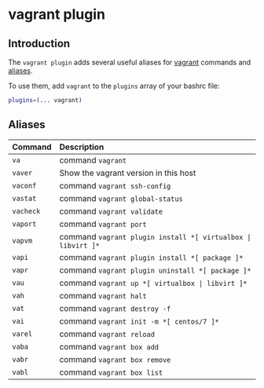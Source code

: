 # vagrant plugin

## Introduction

The `vagrant plugin` adds several useful aliases for [vagrant](https://www.vagrantup.com/downloads) commands and [aliases](#aliases).

To use them, add `vagrant` to the `plugins` array of your bashrc file:

```bash
plugins=(... vagrant)
```

## Aliases

| Command            | Description                                                  |
|:-------------------|:-------------------------------------------------------------|
| `va`               | command `vagrant`                                            |
| `vaver`            | Show the vagrant version in this host                        |
| `vaconf`           | command `vagrant ssh-config`                                 |
| `vastat`           | command `vagrant global-status`                              |
| `vacheck`          | command `vagrant validate`                                   |
| `vaport`           | command `vagrant port`                                       |
| `vapvm`            | command `vagrant plugin install *[ virtualbox \| libvirt ]*` |
| `vapi`             | command `vagrant plugin install *[ package ]*`               |
| `vapr`             | command `vagrant plugin uninstall *[ package ]*`             |
| `vau`              | command `vagrant up *[ virtualbox \| libvirt ]*`             |
| `vah`              | command `vagrant halt`                                       |
| `vat`              | command `vagrant destroy -f`                                 |
| `vai`              | command `vagrant init -m *[ centos/7 ]*`                     |
| `varel`            | command `vagrant reload`                                     |
| `vaba`             | command `vagrant box add`                                    |
| `vabr`             | command `vagrant box remove`                                 |
| `vabl`             | command `vagrant box list`                                   |
